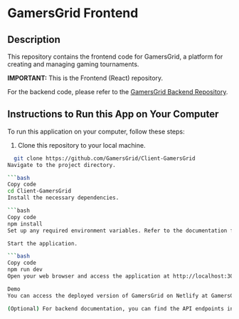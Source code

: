 # GamersGrid Frontend

## Description
This repository contains the frontend code for GamersGrid, a platform for creating and managing gaming tournaments.

**IMPORTANT:**
This is the Frontend (React) repository.

For the backend code, please refer to the [GamersGrid Backend Repository](https://github.com/GamersGrid/Server-GamersGrid).

## Instructions to Run this App on Your Computer
To run this application on your computer, follow these steps:

1. Clone this repository to your local machine.
   
 ```bash
   git clone https://github.com/GamersGrid/Client-GamersGrid
Navigate to the project directory.

 ```bash
Copy code
cd Client-GamersGrid
Install the necessary dependencies.

 ```bash
Copy code
npm install
Set up any required environment variables. Refer to the documentation for a list of environment variables needed.

Start the application.

 ```bash
Copy code
npm run dev
Open your web browser and access the application at http://localhost:3000.

Demo
You can access the deployed version of GamersGrid on Netlify at GamersGrid(https://gamersgrid.netlify.app/)

(Optional) For backend documentation, you can find the API endpoints in the GamersGrid Backend Documentation.